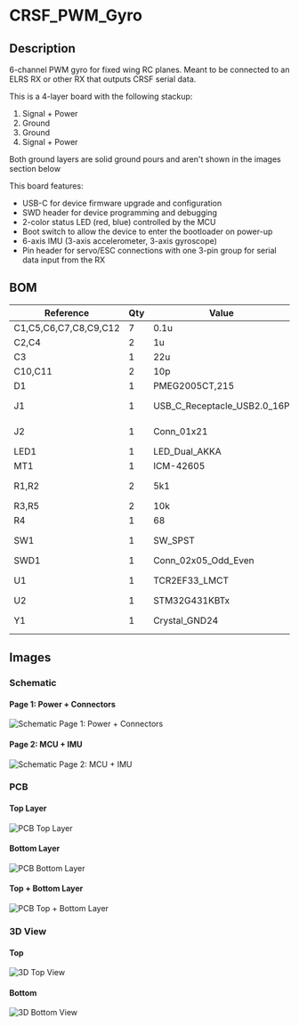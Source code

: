 # CRSF_PWM_Gyro
## Description
6-channel PWM gyro for fixed wing RC planes. Meant to be connected to an ELRS RX or other RX that outputs CRSF serial data.

This is a 4-layer board with the following stackup:
1. Signal + Power
2. Ground
3. Ground
4. Signal + Power

Both ground layers are solid ground pours and aren't shown in the images section below

This board features:

- USB-C for device firmware upgrade and configuration
- SWD header for device programming and debugging
- 2-color status LED (red, blue) controlled by the MCU
- Boot switch to allow the device to enter the bootloader on power-up
- 6-axis IMU (3-axis accelerometer, 3-axis gyroscope)
- Pin header for servo/ESC connections with one 3-pin group for serial data input from the RX

## BOM
| Reference             | Qty | Value                       | Footprint                                                             | DigiKey Part #                |
| --------------------- | --- | --------------------------- | --------------------------------------------------------------------- | ----------------------------- |
| C1,C5,C6,C7,C8,C9,C12 | 7   | 0.1u                        | Capacitor_SMD:C_0402_1005Metric_Pad0.74x0.62mm_HandSolder             | 1276-6720-1-ND                |
| C2,C4                 | 2   | 1u                          | Capacitor_SMD:C_0402_1005Metric_Pad0.74x0.62mm_HandSolder             | 1276-1445-1-ND                |
| C3                    | 1   | 22u                         | Capacitor_SMD:CP_Elec_4x5.4                                           | 732-8413-1-ND                 |
| C10,C11               | 2   | 10p                         | Capacitor_SMD:C_0402_1005Metric_Pad0.74x0.62mm_HandSolder             | 311-1014-1-ND                 |
| D1                    | 1   | PMEG2005CT,215              | Package_TO_SOT_SMD:SOT-23                                             | 1727-5188-2-ND                |
| J1                    | 1   | USB_C_Receptacle_USB2.0_16P | Connector_USB:USB_C_Receptacle_GCT_USB4105-xx-A_16P_TopMnt_Horizontal | 2073-USB4105-GF-ATR-ND        |
| J2                    | 1   | Conn_01x21                  | Connector_PinHeader_2.54mm_Custom:PinHeader_3x07_P2.54mm_Vertical     | TSW-107-26-F-T-ND             |
| LED1                  | 1   | LED_Dual_AKKA               | LED_SMD_Custom:LED_APHBM2012QBDSURKC                                  | 754-1506-1-ND                 |
| MT1                   | 1   | ICM-42605                   | Package_LGA_Custom:XDCR_ICM-42605                                     | 1428-1152-1-ND                |
| R1,R2                 | 2   | 5k1                         | Resistor_SMD:R_0402_1005Metric_Pad0.72x0.64mm_HandSolder              | 13-RC0402FR-135K1LCT-ND       |
| R3,R5                 | 2   | 10k                         | Resistor_SMD:R_0402_1005Metric_Pad0.72x0.64mm_HandSolder              | 311-10KJRCT-ND                |
| R4                    | 1   | 68                          | Resistor_SMD:R_0402_1005Metric_Pad0.72x0.64mm_HandSolder              | 311-68.0LRCT-ND               |
| SW1                   | 1   | SW_SPST                     | Button_Switch_SMD_Custom:R-667995_MIT                                 | 2508-R-667995TR-ND            |
| SWD1                  | 1   | Conn_02x05_Odd_Even         | Connector_PinHeader_1.27mm:PinHeader_2x05_P1.27mm_Vertical            | S9015E-05-ND                  |
| U1                    | 1   | TCR2EF33_LMCT               | Package_TO_SOT_SMD_Custom:SOT-25 SMV_TOS                              | TCR2EF33LM(CTTR-ND            |
| U2                    | 1   | STM32G431KBTx               | Package_QFP:LQFP-32_7x7mm_P0.8mm                                      | 497-19470-ND                  |
| Y1                    | 1   | Crystal_GND24               | Crystal_Custom:Crystal_SMD_ECS_ECX_2236-4Pin_2.5x2.0mm                | 50-ECS-160-10-36-CKM-TR3TR-ND |

## Images
### Schematic
#### Page 1: Power + Connectors
![Schematic Page 1: Power + Connectors](Images/Schematic_Pg_1.svg)
#### Page 2: MCU + IMU
![Schematic Page 2: MCU + IMU](Images/Schematic_Pg_2.svg)
### PCB
#### Top Layer
![PCB Top Layer](Images/PCB_Top.png)
#### Bottom Layer
![PCB Bottom Layer](Images/PCB_Bottom.png)
#### Top + Bottom Layer
![PCB Top + Bottom Layer](Images/PCB_Top_Bottom.png)
### 3D View
#### Top
![3D Top View](Images/3D_Top.png)
#### Bottom
![3D Bottom View](Images/3D_Bottom.png)